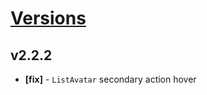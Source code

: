 # [Versions](https://github.com/Tracktor/design-system/releases)

## v2.2.2
- **[fix]** - `ListAvatar` secondary action hover
